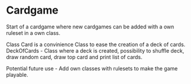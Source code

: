 # Cardgame
Start of a cardgame where new cardgames can be added with a own ruleset in a own class.

Class Card is a convinience Class to ease the creation of a deck of cards.
DeckOfCards - Class where a deck is created, possibility to shuffle deck, draw random card, draw top card and print list of cards.

Potential future use - Add own classes with rulesets to make the game playable.

